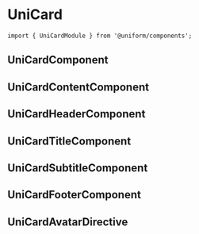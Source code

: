 # UniCard

`import { UniCardModule } from '@uniform/components';`

## UniCardComponent

## UniCardContentComponent

## UniCardHeaderComponent

## UniCardTitleComponent

## UniCardSubtitleComponent

## UniCardFooterComponent

## UniCardAvatarDirective
